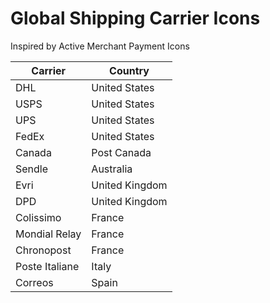 # Global Shipping Carrier Icons

Inspired by Active Merchant Payment Icons

| Carrier      | Country |
| ----------- | ----------- |
| DHL |	United States |
| USPS |	United States |
| UPS |	United States | 
| FedEx |	United States |
| Canada | Post	Canada |
| Sendle |	Australia |
| Evri |	United Kingdom |
| DPD |	United Kingdom |
| Colissimo |	France |
| Mondial Relay |	France |
| Chronopost |	France |
| Poste Italiane |	Italy |
| Correos |	Spain | 
